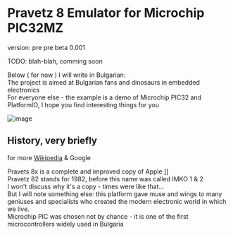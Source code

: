 # Pravetz 8 Emulator for Microchip PIC32MZ
version: pre pre beta 0.001

TODO: blah-blah, comming soon


Below ( for now ) I will write in Bulgarian:<br>
The project is aimed at Bulgarian fans and dinosaurs in embedded electronics<br>
For everyone else - the example is a demo of Microchip PIC32 and PlatformIO, I hope you find interesting things for you<br>

![image](https://www.pravetz.info/images/pravetz/photo-pravetz-8m-1.jpg)

## History, very briefly
for more [Wikipedia](https://en.wikipedia.org/wiki/Pravetz_computers) & Google

Pravets 8x is a complete and improved copy of Apple ][<br>
Pravetz 82 stands for 1982, before this name was called IMKO 1 & 2<br>
I won't discuss why it's a copy - times were like that...<br>
But I will note something else: this platform gave muse and wings to many geniuses and specialists who created the modern electronic world in which we live.<br>
Microchip PIC was chosen not by chance - it is one of the first microcontrollers widely used in Bulgaria<br>

